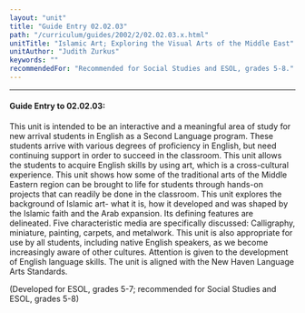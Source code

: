 ```yaml
---
layout: "unit"
title: "Guide Entry 02.02.03"
path: "/curriculum/guides/2002/2/02.02.03.x.html"
unitTitle: "Islamic Art; Exploring the Visual Arts of the Middle East"
unitAuthor: "Judith Zurkus"
keywords: ""
recommendedFor: "Recommended for Social Studies and ESOL, grades 5-8."
---
```

<body>
<hr/>
<h4>
Guide Entry to 02.02.03:
</h4>
<p>
This unit is intended to be an interactive and a meaningful area of study for new arrival students in English as a Second Language program. These students arrive with various degrees of proficiency in English, but need continuing support in order to succeed in the classroom. This unit allows the students to acquire English skills by using art, which is a cross-cultural experience. This unit shows how some of the traditional arts of the Middle Eastern region can be brought to life for students through hands-on projects that can readily be done in the classroom. This unit explores the background of Islamic art- what it is, how it developed and was shaped by the Islamic faith and the Arab expansion. Its defining features are delineated. Five characteristic media are specifically discussed: Calligraphy, miniature, painting, carpets, and metalwork. This unit is also appropriate for use by all students, including native English speakers, as we become increasingly aware of other cultures. Attention is given to the development of English language skills. The unit is aligned with the New Haven Language Arts Standards.
</p>
<p>
(Developed for ESOL, grades 5-7; recommended for Social Studies and ESOL, grades 5-8)
</p>
</body>
